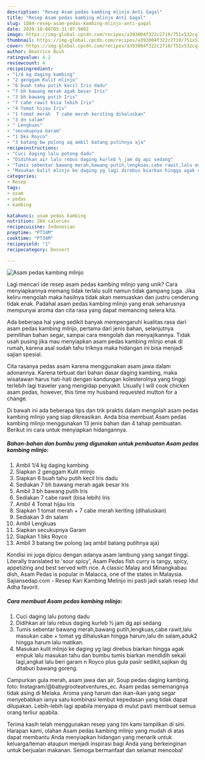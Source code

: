 ```yaml
---
description: "Resep Asam pedas kambing mlinjo Anti Gagal"
title: "Resep Asam pedas kambing mlinjo Anti Gagal"
slug: 1884-resep-asam-pedas-kambing-mlinjo-anti-gagal
date: 2020-10-06T05:31:07.980Z
image: https://img-global.cpcdn.com/recipes/a393004f322c2710/751x532cq70/asam-pedas-kambing-mlinjo-foto-resep-utama.jpg
thumbnail: https://img-global.cpcdn.com/recipes/a393004f322c2710/751x532cq70/asam-pedas-kambing-mlinjo-foto-resep-utama.jpg
cover: https://img-global.cpcdn.com/recipes/a393004f322c2710/751x532cq70/asam-pedas-kambing-mlinjo-foto-resep-utama.jpg
author: Beatrice Bush
ratingvalue: 4.2
reviewcount: 4
recipeingredient:
- "1/4 kg daging kambing"
- "2 genggam Kulit mlinjo"
- "6 buah tahu putih kecil Iris dadu"
- "7 bh bawang merah agak besar Iris"
- "3 bh bawang putih Iris"
- "7 cabe rawit bisa lebih Iris"
- "4 Tomat hijau Iris"
- "1 tomat merah  7 cabe merah keriting dihaluskan"
- "3 dn salam"
- " Lengkuas"
- "secukupnya Garam"
- "1 bks Royco"
- "3 batang bw polong aq ambil batang putihnya aja"
recipeinstructions:
- "Cuci daging lalu potong dadu"
- "Didihkan air lalu rebus daging kurleb ½ jam dg api sedang"
- "Tumis sebentar bawang merah,bawang putih,lengkuas,cabe rawit,lalu masukan cabe + tomat yg dihaluskan hingga harum,lalu dn salam,aduk2 hingga harum lalu matikan."
- "Masukan kulit mlinjo ke daging yg lagi direbus biarkan hingga agak empuk lalu masukan tahu dan bumbu tumis biarkan mendidih sekali lagi,angkat lalu beri garam n Royco plus gula pasir sedikit,sajikan dg ditaburi bawang goreng."
categories:
- Resep
tags:
- asam
- pedas
- kambing

katakunci: asam pedas kambing 
nutrition: 284 calories
recipecuisine: Indonesian
preptime: "PT34M"
cooktime: "PT34M"
recipeyield: "1"
recipecategory: Dessert

---
```



![Asam pedas kambing mlinjo](https://img-global.cpcdn.com/recipes/a393004f322c2710/751x532cq70/asam-pedas-kambing-mlinjo-foto-resep-utama.jpg)

Lagi mencari ide resep asam pedas kambing mlinjo yang unik? Cara menyiapkannya memang tidak terlalu sulit namun tidak gampang juga. Jika keliru mengolah maka hasilnya tidak akan memuaskan dan justru cenderung tidak enak. Padahal asam pedas kambing mlinjo yang enak seharusnya mempunyai aroma dan cita rasa yang dapat memancing selera kita.

Ada beberapa hal yang sedikit banyak mempengaruhi kualitas rasa dari asam pedas kambing mlinjo, pertama dari jenis bahan, selanjutnya pemilihan bahan segar, sampai cara mengolah dan menyajikannya. Tidak usah pusing jika mau menyiapkan asam pedas kambing mlinjo enak di rumah, karena asal sudah tahu triknya maka hidangan ini bisa menjadi sajian spesial.

Cita rasanya pedas asam karena menggunakan asam jawa dalam adonannya. Karena terbuat dari bahan dasar daging kambing, maka wisatawan harus hati-hati dengan kandungan kolesterolnya yang tinggi terlebih lagi traveler yang mengidap penyakit. Usually I will cook chicken asam pedas, however, this time my husband requested mutton for a change.


Di bawah ini ada beberapa tips dan trik praktis dalam mengolah asam pedas kambing mlinjo yang siap dikreasikan. Anda bisa membuat Asam pedas kambing mlinjo menggunakan 13 jenis bahan dan 4 tahap pembuatan. Berikut ini cara untuk menyiapkan hidangannya.

<!--inarticleads1-->

##### Bahan-bahan dan bumbu yang digunakan untuk pembuatan Asam pedas kambing mlinjo:

1. Ambil 1/4 kg daging kambing
1. Siapkan 2 genggam Kulit mlinjo
1. Siapkan 6 buah tahu putih kecil Iris dadu
1. Sediakan 7 bh bawang merah agak besar Iris
1. Ambil 3 bh bawang putih Iris
1. Sediakan 7 cabe rawit (bisa lebih) Iris
1. Ambil 4 Tomat hijau Iris
1. Siapkan 1 tomat merah + 7 cabe merah keriting (dihaluskan)
1. Sediakan 3 dn salam
1. Ambil  Lengkuas
1. Siapkan secukupnya Garam
1. Siapkan 1 bks Royco
1. Ambil 3 batang bw polong (aq ambil batang putihnya aja)


Kondisi ini juga dipicu dengan adanya asam lambung yang sangat tinggi. Literally translated to &#39;sour spicy&#39;, Asam Pedas fish curry is tangy, spicy, appetizing and best served with rice. A classic Malay and Minangkabau dish, Asam Pedas is popular in Malacca, one of the states in Malaysia. Sajiansedap.com - Resep Kari Kambing Melinjo ini pasti jadi salah resep Idul Adha favorit. 

<!--inarticleads2-->

##### Cara membuat Asam pedas kambing mlinjo:

1. Cuci daging lalu potong dadu
1. Didihkan air lalu rebus daging kurleb ½ jam dg api sedang
1. Tumis sebentar bawang merah,bawang putih,lengkuas,cabe rawit,lalu masukan cabe + tomat yg dihaluskan hingga harum,lalu dn salam,aduk2 hingga harum lalu matikan.
1. Masukan kulit mlinjo ke daging yg lagi direbus biarkan hingga agak empuk lalu masukan tahu dan bumbu tumis biarkan mendidih sekali lagi,angkat lalu beri garam n Royco plus gula pasir sedikit,sajikan dg ditaburi bawang goreng.


Campurkan gula merah, asam jawa dan air. Soup pedas daging kambing. foto: Instagram/@babygrooteatventures_ec. Asam pedas sememangnya tidak asing di Melaka. Aroma yang harum dan ikan-ikan yang segar menyebabkan ianya satu kombinasi lembut kepedasan yang tidak dapat dilupakan. Lebih-lebih lagi apabila menyapa di mulut pasti membuat semua orang terliur apabila. 

Terima kasih telah menggunakan resep yang tim kami tampilkan di sini. Harapan kami, olahan Asam pedas kambing mlinjo yang mudah di atas dapat membantu Anda menyiapkan hidangan yang menarik untuk keluarga/teman ataupun menjadi inspirasi bagi Anda yang berkeinginan untuk berjualan makanan. Semoga bermanfaat dan selamat mencoba!
